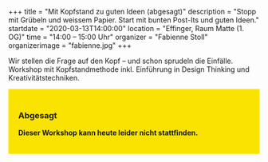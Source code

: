 +++
title = "Mit Kopfstand zu guten Ideen (abgesagt)"
description = "Stopp mit Grübeln und weissem Papier. Start mit bunten Post-Its und guten Ideen."
startdate = "2020-03-13T14:00:00"
location = "Effinger, Raum Matte (1. OG)"
time = "14:00 – 15:00 Uhr"
organizer = "Fabienne Stoll"
organizerimage = "fabienne.jpg"
+++


Wir stellen die Frage auf den Kopf – und schon sprudeln die Einfälle. Workshop mit Kopfstandmethode inkl. Einführung in Design Thinking und Kreativitätstechniken. 

<div style="background-color: #fae300;padding:20px">
<h3>
Abgesagt
</h3>
<p><b>
Dieser Workshop kann heute leider nicht stattfinden.
</b></p>
</div>
